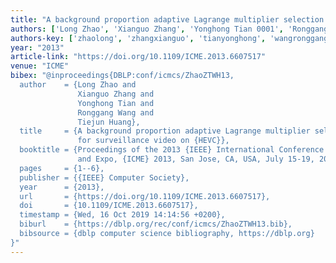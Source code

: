 ```yaml
---
title: "A background proportion adaptive Lagrange multiplier selection method for surveillance video on HEVC"
authors: ['Long Zhao', 'Xianguo Zhang', 'Yonghong Tian 0001', 'Ronggang Wang', 'Tiejun Huang']
authors-key: ['zhaolong', 'zhangxianguo', 'tianyonghong', 'wangronggang', 'huangtiejun']
year: "2013"
article-link: "https://doi.org/10.1109/ICME.2013.6607517"
venue: "ICME"
bibex: "@inproceedings{DBLP:conf/icmcs/ZhaoZTWH13,
  author    = {Long Zhao and
               Xianguo Zhang and
               Yonghong Tian and
               Ronggang Wang and
               Tiejun Huang},
  title     = {A background proportion adaptive Lagrange multiplier selection method
               for surveillance video on {HEVC}},
  booktitle = {Proceedings of the 2013 {IEEE} International Conference on Multimedia
               and Expo, {ICME} 2013, San Jose, CA, USA, July 15-19, 2013},
  pages     = {1--6},
  publisher = {{IEEE} Computer Society},
  year      = {2013},
  url       = {https://doi.org/10.1109/ICME.2013.6607517},
  doi       = {10.1109/ICME.2013.6607517},
  timestamp = {Wed, 16 Oct 2019 14:14:56 +0200},
  biburl    = {https://dblp.org/rec/conf/icmcs/ZhaoZTWH13.bib},
  bibsource = {dblp computer science bibliography, https://dblp.org}
}"
---
```

